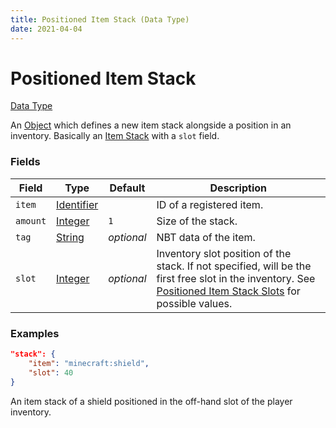 ```yaml
---
title: Positioned Item Stack (Data Type)
date: 2021-04-04
---
```


# Positioned Item Stack

[Data Type](../data_types.md)

An [Object](object.md) which defines a new item stack alongside a position in an inventory. Basically an [Item Stack](item_stack.md) with a `slot` field.


### Fields

Field  | Type | Default | Description
-------|------|---------|-------------
`item` | [Identifier](identifier.md) | | ID of a registered item.
`amount` | [Integer](integer.md) | `1` | Size of the stack.
`tag` | [String](string.md) | _optional_ | NBT data of the item.
`slot` | [Integer](integer.md) | _optional_ | Inventory slot position of the stack. If not specified, will be the first free slot in the inventory. See [Positioned Item Stack Slots](../../misc/extras/positioned_item_stack_slots.md) for possible values.


### Examples

```json
"stack": {
    "item": "minecraft:shield",
    "slot": 40
}
```

An item stack of a shield positioned in the off-hand slot of the player inventory.